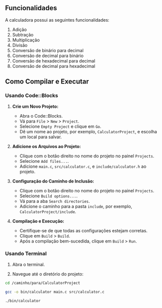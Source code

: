 
## Funcionalidades

A calculadora possui as seguintes funcionalidades:

1. Adição
2. Subtração
3. Multiplicação
4. Divisão
5. Conversão de binário para decimal
6. Conversão de decimal para binário
7. Conversão de hexadecimal para decimal
8. Conversão de decimal para hexadecimal

## Como Compilar e Executar

### Usando Code::Blocks

1. **Crie um Novo Projeto:**
   - Abra o Code::Blocks.
   - Vá para `File` > `New` > `Project`.
   - Selecione `Empty Project` e clique em `Go`.
   - Dê um nome ao projeto, por exemplo, `CalculatorProject`, e escolha um local para salvar.

2. **Adicione os Arquivos ao Projeto:**
   - Clique com o botão direito no nome do projeto no painel `Projects`.
   - Selecione `Add files...`.
   - Adicione `main.c`, `src/calculator.c`, e `include/calculator.h` ao projeto.

3. **Configuração do Caminho de Inclusão:**
   - Clique com o botão direito no nome do projeto no painel `Projects`.
   - Selecione `Build options...`.
   - Vá para a aba `Search directories`.
   - Adicione o caminho para a pasta `include`, por exemplo, `CalculatorProject/include`.

4. **Compilação e Execução:**
   - Certifique-se de que todas as configurações estejam corretas.
   - Clique em `Build` > `Build`.
   - Após a compilação bem-sucedida, clique em `Build` > `Run`.

### Usando Terminal

1. Abra o terminal.

2. Navegue até o diretório do projeto:

```sh
cd /caminho/para/CalculatorProject

gcc -o bin/calculator main.c src/calculator.c

./bin/calculator
